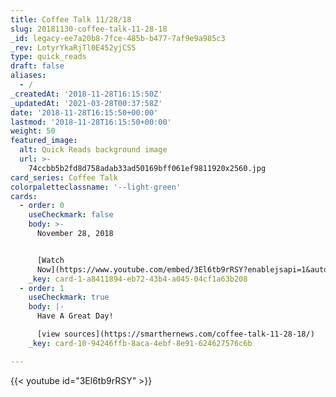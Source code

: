```yaml
---
title: Coffee Talk 11/28/18
slug: 20181130-coffee-talk-11-28-18
_id: legacy-ee7a20b8-7fce-485b-b477-7af9e9a985c3
_rev: LotyrYkaRjTl0E452yjCS5
type: quick_reads
draft: false
aliases:
  - /
_createdAt: '2018-11-28T16:15:50Z'
_updatedAt: '2021-03-28T00:37:58Z'
date: '2018-11-28T16:15:50+00:00'
lastmod: '2018-11-28T16:15:50+00:00'
weight: 50
featured_image:
  alt: Quick Reads background image
  url: >-
    74ccbb5b2fd8d758adab33ad50169bff061ef9811920x2560.jpg
card_series: Coffee Talk
colorpaletteclassname: '--light-green'
cards:
  - order: 0
    useCheckmark: false
    body: >-
      November 28, 2018


      [Watch
      Now](https://www.youtube.com/embed/3El6tb9rRSY?enablejsapi=1&autoplay=1&rel=0)
    _key: card-1-a8411894-eb72-43b4-a045-04cf1a63b208
  - order: 1
    useCheckmark: true
    body: |-
      Have A Great Day!

      [view sources](https://smarthernews.com/coffee-talk-11-28-18/)
    _key: card-10-94246ffb-8aca-4ebf-8e91-624627576c6b

---
```

{{< youtube id="3El6tb9rRSY" >}}